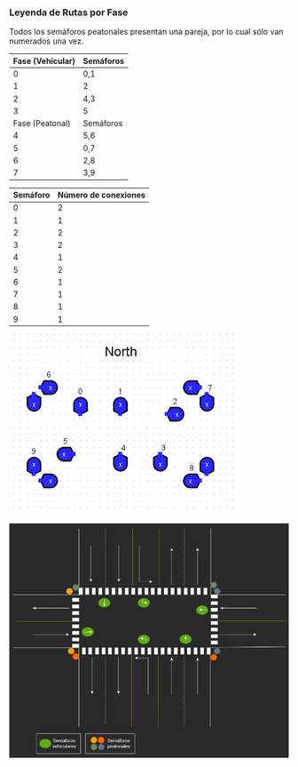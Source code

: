 ### Leyenda de Rutas por Fase

Todos los semáforos peatonales presentan una pareja, por lo cual sólo van numerados una vez.

| Fase (Vehicular) | Semáforos |
|------------------|-----------|
| 0                | 0,1       |
| 1                | 2         |
| 2                | 4,3       |
| 3                | 5         |
| Fase (Peatonal)  | Semáforos |
| 4                | 5,6       |
| 5                | 0,7       |
| 6                | 2,8       |
| 7                | 3,9       |

| Semáforo | Número de conexiones |
|----------|----------------------|
| 0        | 2                    |
| 1        | 1                    |
| 2        | 2                    |
| 3        | 2                    |
| 4        | 1                    |
| 5        | 2                    |
| 6        | 1                    |
| 7        | 1                    |
| 8        | 1                    |
| 9        | 1                    |

![Numeración de los semáforos](./assets/images/semaforos.png)

![Diseño de la intersección](./assets/images/interseccion.png)
